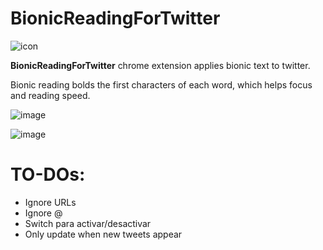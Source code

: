 # BionicReadingForTwitter

![icon](https://user-images.githubusercontent.com/95043218/228983863-8ba5fe2b-5cdb-4424-b889-e87684400e19.png)

**BionicReadingForTwitter** chrome extension applies bionic text to twitter.

Bionic reading bolds the first characters of each word, which helps focus and reading speed. 

![image](https://user-images.githubusercontent.com/95043218/228982881-e7712641-f62c-4fa6-9b82-58a705dee394.png)


![image](https://user-images.githubusercontent.com/95043218/228982802-c02bb678-9482-48e4-aa54-571cfbcd20a0.png)

# TO-DOs:

- Ignore URLs
- Ignore @
- Switch para activar/desactivar
- Only update when new tweets appear
